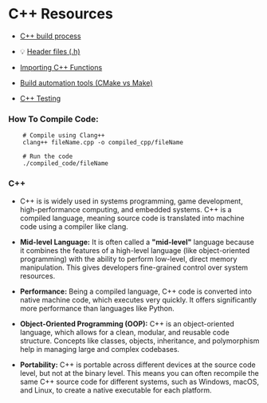 # C++ Resources

- [C++ build process](cpp_build_process.md)

- 💡 [Header files (.h)](header_files.md)

- [Importing C++ Functions](importingFunctions.md)

- [Build automation tools (CMake vs Make)](CMake_vs_Make.md)

- [C++ Testing](Testing-How-To/README.md)


### How To Compile Code:

```shell
    # Compile using Clang++
    clang++ fileName.cpp -o compiled_cpp/fileName

    # Run the code
    ./compiled_code/fileName
```

### C++

- C++ is is widely used in systems programming, game development, high-performance computing, and embedded systems. C++ is a compiled language, meaning source code is translated into machine code using a compiler like clang.

- **Mid-level Language:** It is often called a **"mid-level"** language because it combines the features of a high-level language (like object-oriented programming) with the ability to perform low-level, direct memory manipulation. This gives developers fine-grained control over system resources.

- **Performance:** Being a compiled language, C++ code is converted into native machine code, which executes very quickly. It offers significantly more performance than languages like Python.

- **Object-Oriented Programming (OOP):** C++ is an object-oriented language, which allows for a clean, modular, and reusable code structure. Concepts like classes, objects, inheritance, and polymorphism help in managing large and complex codebases.

- **Portability:** C++ is portable across different devices at the source code level, but not at the binary level. This means you can often recompile the same C++ source code for different systems, such as Windows, macOS, and Linux, to create a native executable for each platform.
